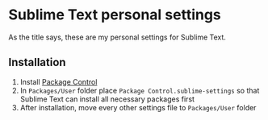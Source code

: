 # Sublime Text personal settings

As the title says, these are my personal settings for Sublime Text.

## Installation

1. Install [Package Control](https://sublime.wbond.net/installation)
2. In `Packages/User` folder place `Package Control.sublime-settings` so that Sublime Text can install all necessary packages first
3. After installation, move every other settings file to `Packages/User` folder

